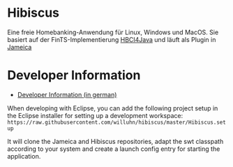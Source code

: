 Hibiscus
========

Eine freie Homebanking-Anwendung für Linux, Windows und MacOS.
Sie basiert auf der FinTS-Implementierung [HBCI4Java](https://github.com/hbci4j/hbci4java) und läuft als Plugin in [Jameica](https://github.com/willuhn/jameica/)

# Developer Information

* [Developer Information (in german)](http://www.willuhn.de/products/hibiscus/dev.php)

When developing with Eclipse, you can add the following project setup in the Eclipse installer for setting up a development workspace: `https://raw.githubusercontent.com/willuhn/hibiscus/master/Hibiscus.setup`

It will clone the Jameica and Hibiscus repositories, adapt the swt classpath according to your system and create a launch config entry for starting the application.

